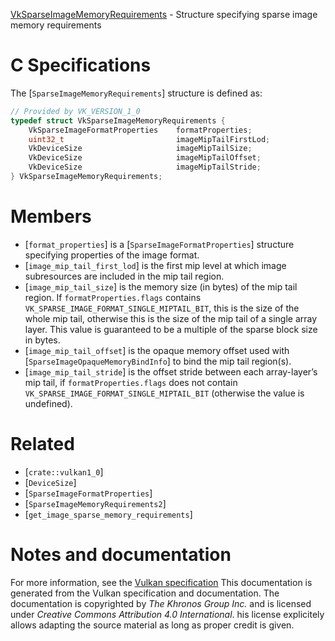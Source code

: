 [VkSparseImageMemoryRequirements](https://www.khronos.org/registry/vulkan/specs/1.3-extensions/man/html/VkSparseImageMemoryRequirements.html) - Structure specifying sparse image memory requirements

# C Specifications
The [`SparseImageMemoryRequirements`] structure is defined as:
```c
// Provided by VK_VERSION_1_0
typedef struct VkSparseImageMemoryRequirements {
    VkSparseImageFormatProperties    formatProperties;
    uint32_t                         imageMipTailFirstLod;
    VkDeviceSize                     imageMipTailSize;
    VkDeviceSize                     imageMipTailOffset;
    VkDeviceSize                     imageMipTailStride;
} VkSparseImageMemoryRequirements;
```

# Members
- [`format_properties`] is a [`SparseImageFormatProperties`] structure specifying properties of the image format.
- [`image_mip_tail_first_lod`] is the first mip level at which image subresources are included in the mip tail region.
- [`image_mip_tail_size`] is the memory size (in bytes) of the mip tail region. If `formatProperties.flags` contains `VK_SPARSE_IMAGE_FORMAT_SINGLE_MIPTAIL_BIT`, this is the size of the whole mip tail, otherwise this is the size of the mip tail of a single array layer. This value is guaranteed to be a multiple of the sparse block size in bytes.
- [`image_mip_tail_offset`] is the opaque memory offset used with [`SparseImageOpaqueMemoryBindInfo`] to bind the mip tail region(s).
- [`image_mip_tail_stride`] is the offset stride between each array-layer’s mip tail, if `formatProperties.flags` does not contain `VK_SPARSE_IMAGE_FORMAT_SINGLE_MIPTAIL_BIT` (otherwise the value is undefined).

# Related
- [`crate::vulkan1_0`]
- [`DeviceSize`]
- [`SparseImageFormatProperties`]
- [`SparseImageMemoryRequirements2`]
- [`get_image_sparse_memory_requirements`]

# Notes and documentation
For more information, see the [Vulkan specification](https://www.khronos.org/registry/vulkan/specs/1.3-extensions/html/vkspec.html)
This documentation is generated from the Vulkan specification and documentation.
The documentation is copyrighted by *The Khronos Group Inc.* and is licensed under *Creative Commons Attribution 4.0 International*.
his license explicitely allows adapting the source material as long as proper credit is given.
        